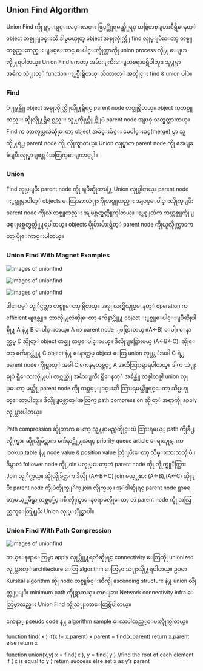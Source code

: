 ## Union Find Algorithm

Union Find ကိုု ရွင္းရွင္းလင္းလင္း ဖြင့္ဆိုုရမယ္ဆိုုရင္ တစ္ကြဲတစ္ျပားစီရွိေနတ့ဲ object တစ္ခုုျခင္းဆီ ဒါမွမဟုုတ္ object အစုုလိုုက္ကိုု find လုုပ္ျပီးေတာ့ တစ္စုုတစ္စည္းတည္း ျဖစ္ေအာင္ ေပါင္းလိုုက္တာကိုု union process လိုု႔ ေျပာလိုု႔ရပါတယ္။ Union Find ကေတာ့ အမ်ားျကီးေျပာစရာမရွိပါဘူး၊ သူ႔မွာ အဓိက သံုုးတ့ဲ function ႏွစ္မ်ိဳးရွိတယ္၊ သိထားတ့ဲ အတိုုင္း find & union ပါပဲ။

### Find
ပံုုမွန္ဆိုု object အစုုလိုုက္ဆိုုလိုု႔ရွိရင္ parent node တစ္ခုုရွိတယ္။ object ကတစ္ခုုတည္း ဆိုုလိုု႔ရွိရင္လည္း သူ႔ကိုုယ္တိုုင္ကိုုပဲ parent node အျဖစ္ သတ္မွတ္ထားတယ္။ Find က ဘာလုုပ္မလဲဆိုုေတာ့ object အခ်င္းခ်င္း မေပါင္းခင္(merge) မွာ သူတိုု႔ရဲ႕ parent node ကိုု လိုုက္ရွာတယ္။ Union လုုပ္မွာက parent node ကိုု အေျခခံျပီးလုုပ္မွာျဖစ္တ့ဲအတြက္ေျကာင့္ပါ။

### Union
Find လုုပ္ျပီး parent node ကိုု ရျပီဆိုုတာနဲ႔ Union လုုပ္ပါတယ္။ parent node ႏွစ္ခုုမွာပါတ့ဲ objects ေတြအားလံုုးကိုုတစ္ခုုတည္း အျဖစ္ေပါင္းလိုုက္ျပီး parent node ကိုုလဲ တစ္ခုုတည္း အျဖစ္သတ္မွတ္လိုုက္ပါတယ္။ ႏွစ္ခုုထဲက ဘယ္တစ္ခုုကိုုျဖစ္ျဖစ္သတ္မွတ္လိုု႔ရပါတယ္။ objects ပိုုမ်ားမ်ားရွိတ့ဲ parent node ကိုုယူလိုုက္တာကေတာ့ ပိုုေကာင္းပါတယ္။

### Union Find With Magnet Examples
![Images of unionfind](https://raw.githubusercontent.com/HlaingTinHtun/Data-Structure-Algorithm-In-Burmese-Explanations/master/medias/union%20find/union%20find%20with%20magnet%20example%201.png)

![Images of unionfind](https://raw.githubusercontent.com/HlaingTinHtun/Data-Structure-Algorithm-In-Burmese-Explanations/master/medias/union%20find/union%20find%20with%20magnet%20example%202.png)

![Images of unionfind](https://raw.githubusercontent.com/HlaingTinHtun/Data-Structure-Algorithm-In-Burmese-Explanations/master/medias/union%20find/union%20find%20with%20magnet%20example%203.png)

ဒါေပမ့ဲ တုုိင္ပတ္တာ တစ္ခုုေတာ့ ရွိတယ္။ အခုု လက္ရွိလုုပ္ေနတ့ဲ operation က efficient မျဖစ္ဘူး။ ဘာလိုု႔လဲဆိုုေတာ့ က်ေနာ္တိုု႔ object ႏွစ္ခုုေပါင္းျပီဆိုုပါစိုု႔ A နဲ႔ B ေပါင္းတယ္။ A က parent node ျဖစ္သြားတယ္။(A<-B) ေပါ့။ ေနာက္ထပ္ C ဆိုုတ့ဲ object တစ္ခုု ထပ္ေပါင္းမယ္။ ဒီလိုုျဖစ္သြားမယ္ (A<-B<-C)၊ ဆိုုေတာ့ က်ေနာ္တိုု႔ C object နဲ႔ ေနာက္ထပ္ object ေတြ union လုုပ္တ့ဲအခါ C ရဲ႕ parent node ကိုုရွာတ့ဲ အခါ C ကေနမွတစ္ဆင့္ A အထိသြားရွာရပါတယ္။ ဒါက သံုုးခုုပဲ ရွိေသးလိုု႔ပါ၊ တစ္ကယ္ဆိုု အမ်ားျကီး ရွိေနတ့ဲ အခ်ိန္ဆိုု တစ္ခါတစ္ခါ union လုုပ္ေတာ့ မယ္ဆိုု parent node ကိုု တစ္ဆင့္ျခင္းဆီ သြားရမယ္ဆိုုရင္ေတာ့ သိပ္မဟုုတ္ေတာ့ပါဘူး။ ဒီလိုုျဖစ္လာတ့ဲအတြက္ path compression ဆိုုတ့ဲ အရာကိုု apply လုုပ္ထားပါတယ္။

Path compression ဆိုုတာက ေတာ့ သူ႔နာမည္အတိုုင္းပဲ သြားရမယ့္ path ကိုုခ်ဳံ႕ လိုုက္မွာ။ ဆိုုလိုုခ်င္တာက က်ေနာ္တိုု႔အရင္ priority queue article ေရးတုုန္းက lookup table နဲ႔ node value & position value တြဲျပီးေတာ့ သိမ္းထားသလိုုပဲ ၊ ဒီမွာလဲ follower node ကိုု join မလုုပ္ေတာ့ဘဲ parent node ကိုု တိုုက္ရုုိက္သြား Join လုုိက္တယ္။ ဆိုုလိုုခ်င္တာက ဒီလိုု (A<-B<-C) join မယ့္အစား (A<-B),(A<-C) ဆိုုျပီး parent node ကိုုပဲတိုုက္ရုုိက္ join လိုုက္မယ္။ အ့ဲဒါဆိုုရင္ parent node ရွာရေတာ့မယ့္အခ်ိန္မွာ တစ္ဆင့္ခ်င္းစီ လိုုက္ရွာေနစရာမလိုုေတာ့ ဘဲ parent node ကိုု အလြယ္တကူေတြ႔ျပီး Union လုုပ္ႏိုုင္မွာပါ။

### Union Find With Path Compression
![Images of unionfind](https://raw.githubusercontent.com/HlaingTinHtun/Data-Structure-Algorithm-In-Burmese-Explanations/master/medias/union%20find/union%20find%20with%20path%20compression.png)

ဘယ္ေနရာေတြမွာ apply လုုပ္လိုု႔ရလဲဆိုုရင္ connectivity ေတြကိုု unionized လုုပ္ထားတ့ဲ architecture ေတြ algorithm ေတြမွာ သံုုးလိုု႔ရပါတယ္။ ဥပမာ Kurskal algorithm ဆိုု node တစ္ခုုခ်င္းဆီကိုု ascending structure နဲ႔ union လိုုက္လုုပ္ျပီး minimum path ကိုုရွာတယ္။ တစ္ျခား Network connectivity infra ေတြမွာလည္း Union Find ကိုုသံုုးတာေတြရွိပါတယ္။

က်ေနာ္ pseudo code နဲ႔ algorithm sample ေလးပါထည့္ေပးလိုုက္ပါတယ္။

function find( x )
  if(x != x.parent)
    x.parent = find(x.parent)
    return x.parent
  else
    return x

function union(x,y)
  x = find( x ), y = find( y ) //find the root of each element
  if ( x is equal to y )
    return success
  else
    set x as y’s parent
